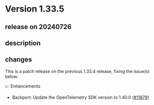 # Version 1.33.5

## release on 20240726
## description
## changes
This is a patch release on the previous 1.33.4 release, fixing the issue(s) below.

📈 Enhancements

* Backport: Update the OpenTelemetry SDK version to 1.40.0 (<a href="https://github.com/open-telemetry/opentelemetry-java-instrumentation/pull/11879" data-hovercard-type="pull_request" data-hovercard-url="/open-telemetry/opentelemetry-java-instrumentation/pull/11879/hovercard">#11879</a>)

